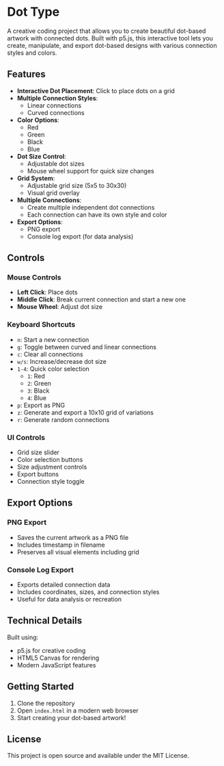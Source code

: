 # Dot Type

A creative coding project that allows you to create beautiful dot-based artwork with connected dots. Built with p5.js, this interactive tool lets you create, manipulate, and export dot-based designs with various connection styles and colors.

## Features

- **Interactive Dot Placement**: Click to place dots on a grid
- **Multiple Connection Styles**:
  - Linear connections
  - Curved connections
- **Color Options**:
  - Red
  - Green
  - Black
  - Blue
- **Dot Size Control**:
  - Adjustable dot sizes
  - Mouse wheel support for quick size changes
- **Grid System**:
  - Adjustable grid size (5x5 to 30x30)
  - Visual grid overlay
- **Multiple Connections**:
  - Create multiple independent dot connections
  - Each connection can have its own style and color
- **Export Options**:
  - PNG export
  - Console log export (for data analysis)

## Controls

### Mouse Controls

- **Left Click**: Place dots
- **Middle Click**: Break current connection and start a new one
- **Mouse Wheel**: Adjust dot size

### Keyboard Shortcuts

- `n`: Start a new connection
- `g`: Toggle between curved and linear connections
- `c`: Clear all connections
- `w/s`: Increase/decrease dot size
- `1-4`: Quick color selection
  - `1`: Red
  - `2`: Green
  - `3`: Black
  - `4`: Blue
- `p`: Export as PNG
- `z`: Generate and export a 10x10 grid of variations
- `r`: Generate random connections

### UI Controls

- Grid size slider
- Color selection buttons
- Size adjustment controls
- Export buttons
- Connection style toggle

## Export Options

### PNG Export

- Saves the current artwork as a PNG file
- Includes timestamp in filename
- Preserves all visual elements including grid

### Console Log Export

- Exports detailed connection data
- Includes coordinates, sizes, and connection styles
- Useful for data analysis or recreation

## Technical Details

Built using:

- p5.js for creative coding
- HTML5 Canvas for rendering
- Modern JavaScript features

## Getting Started

1. Clone the repository
2. Open `index.html` in a modern web browser
3. Start creating your dot-based artwork!

## License

This project is open source and available under the MIT License.
